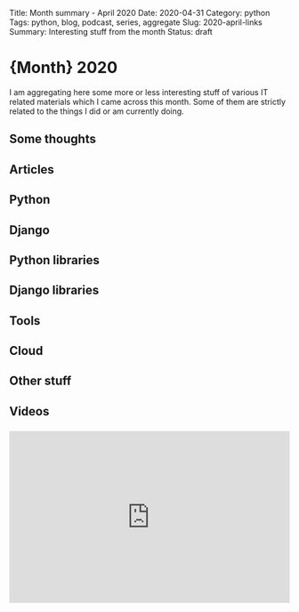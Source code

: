 Title: Month summary - April 2020
Date: 2020-04-31
Category: python
Tags: python, blog, podcast, series, aggregate
Slug: 2020-april-links
Summary: Interesting stuff from the month
Status: draft


# {Month} 2020

I am aggregating here some more or less interesting stuff of various IT related materials which I came across this month.
Some of them are strictly related to the things I did or am currently doing.


## Some thoughts

## Articles

## Python

## Django

## Python libraries

## Django libraries

## Tools

## Cloud

## Other stuff


## Videos

### [](https://www.youtube.com/watch?v=VIDEO_ID)
<div class="videoWrapper" style="height:0; padding-bottom:56.25%; padding-top:25px; position:relative" height="0">
    <iframe style="position:absolute; top:0; width:100%" height="100%" width="100%"' src="https://www.youtube.com/embed/VIDEO_ID" frameborder="0" allow="accelerometer; autoplay; encrypted-media; gyroscope; picture-in-picture" allowfullscreen></iframe>
</div>


